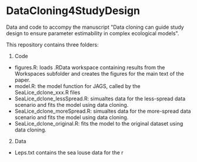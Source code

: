 # DataCloning4StudyDesign
Data and code to accompy the manuscript "Data cloning can guide study design to ensure parameter estimability in complex ecological models".  

This repository contains three folders:
1) Code
  - figures.R: loads .RData workspace containing results from the Workspaces subfolder and creates the figures for the main text of the paper.
  - model.R: the model function for JAGS, called by the SeaLice_dclone_xxx.R files
  - SeaLice_dclone_lessSpread.R: simualtes data for the less-spread data scenario and fits the model using data cloning.
  - SeaLice_dclone_moreSpread.R: simualtes data for the more-spread data scenario and fits the model using data cloning.
  - SeaLice_dclone_original.R: fits the model to the original dataset using data cloning.
2) Data
  - Leps.txt contains the sea louse data for the r
  
